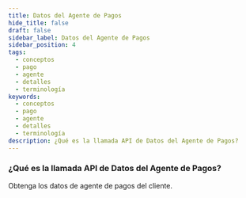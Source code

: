 ```yaml
---
title: Datos del Agente de Pagos
hide_title: false
draft: false
sidebar_label: Datos del Agente de Pagos
sidebar_position: 4
tags:
  - conceptos
  - pago
  - agente
  - detalles
  - terminología
keywords:
  - conceptos
  - pago
  - agente
  - detalles
  - terminología
description: ¿Qué es la llamada API de Datos del Agente de Pagos?
---
```


### ¿Qué es la llamada API de Datos del Agente de Pagos?

Obtenga los datos de agente de pagos del cliente.
